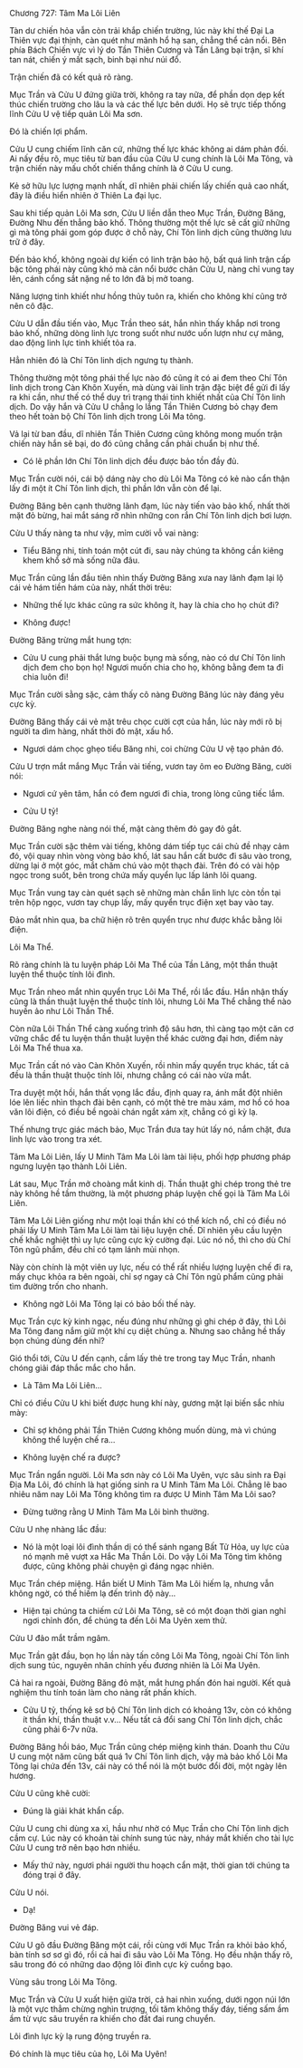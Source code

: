 




Chương 727: Tâm Ma Lôi Liên


Tàn dư chiến hỏa vẫn còn trải khắp chiến trường, lúc này khí thế Đại La Thiên vực đại thịnh, càn quét như mãnh hổ hạ san, chẳng thể cản nổi. Bên phía Bách Chiến vực vì lý do Tần Thiên Cương và Tần Lăng bại trận, sĩ khí tan nát, chiến ý mất sạch, binh bại như núi đổ.

Trận chiến đã có kết quả rõ ràng.

Mục Trần và Cửu U đứng giữa trời, không ra tay nữa, để phần dọn dẹp kết thúc chiến trường cho lâu la và các thế lực bên dưới. Họ sẽ trực tiếp thống lĩnh Cửu U vệ tiếp quản Lôi Ma sơn.

Đó là chiến lợi phẩm.

Cửu U cung chiếm lĩnh căn cứ, những thế lực khác không ai dám phản đối. Ai nấy đều rõ, mục tiêu từ ban đầu của Cửu U cung chính là Lôi Ma Tông, và trận chiến này mấu chốt chiến thắng chính là ở Cửu U cung.

Kẻ sở hữu lực lượng mạnh nhất, dĩ nhiên phải chiến lấy chiến quả cao nhất, đây là điều hiển nhiên ở Thiên La đại lục.

Sau khi tiếp quản Lôi Ma sơn, Cửu U liền dẫn theo Mục Trần, Đường Băng, Đường Nhu đến thẳng bảo khố. Thông thường một thế lực sẽ cất giữ những gì mà tông phái gom góp được ở chỗ này, Chí Tôn linh dịch cũng thường lưu trữ ở đây.

Đến bảo khố, không ngoài dự kiến có linh trận bảo hộ, bất quá linh trận cấp bậc tông phái này cũng khó mà cản nổi bước chân Cửu U, nàng chỉ vung tay lên, cánh cổng sắt nặng nề to lớn đã bị mở toang.

Năng lượng tinh khiết như hồng thủy tuôn ra, khiến cho không khí cũng trở nên cô đặc.

Cửu U dẫn đầu tiến vào, Mục Trần theo sát, hắn nhìn thấy khắp nơi trong bảo khố, những dòng linh lực trong suốt như nước uốn lượn như cự mãng, dao động linh lực tinh khiết tỏa ra.

Hẳn nhiên đó là Chí Tôn linh dịch ngưng tụ thành.

Thông thường một tông phái thế lực nào đó cũng ít có ai đem theo Chí Tôn linh dịch trong Càn Khôn Xuyến, mà dùng vài linh trận đặc biệt để gửi đi lấy ra khi cần, như thế có thể duy trì trạng thái tinh khiết nhất của Chí Tôn linh dịch. Do vậy hắn và Cửu U chẳng lo lắng Tần Thiên Cương bỏ chạy đem theo hết toàn bộ Chí Tôn linh dịch trong Lôi Ma tông.

Vả lại từ ban đầu, dĩ nhiên Tần Thiên Cương cũng không mong muốn trận chiến này hắn sẽ bại, do đó cũng chẳng cần phải chuẩn bị như thế.

- Có lẽ phần lớn Chí Tôn linh dịch đều được bảo tồn đầy đủ.

Mục Trần cười nói, cái bộ dáng này cho dù Lôi Ma Tông có kẻ nào cẩn thận lấy đi một ít Chí Tôn linh dịch, thì phần lớn vẫn còn để lại.

Đường Băng bên cạnh thường lãnh đạm, lúc này tiến vào bảo khố, nhất thời mặt đỏ bừng, hai mắt sáng rỡ nhìn những con rắn Chí Tôn linh dịch bơi lượn.

Cửu U thấy nàng ta như vậy, mỉm cười vỗ vai nàng:

- Tiểu Băng nhi, tính toán một cút đi, sau này chúng ta không cần kiêng khem khổ sở mà sống nữa đâu.

Mục Trần cũng lần đầu tiên nhìn thấy Đường Băng xưa nay lãnh đạm lại lộ cái vẻ hám tiền hám của này, nhất thời trêu:

- Những thế lực khác cũng ra sức không ít, hay là chia cho họ chút đi?

- Không được!

Đường Băng trừng mắt hung tợn:

- Cửu U cung phải thắt lưng buộc bụng mà sống, nào có dư Chí Tôn linh dịch đem cho bọn họ! Ngươi muốn chia cho họ, không bằng đem ta đi chia luôn đi!

Mục Trần cười sằng sặc, cảm thấy cô nàng Đường Băng lúc này đáng yêu cực kỳ.

Đường Băng thấy cái vẻ mặt trêu chọc cười cợt của hắn, lúc này mới rõ bị người ta dìm hàng, nhất thời đỏ mặt, xấu hổ.

- Ngươi dám chọc ghẹo tiểu Băng nhi, coi chừng Cửu U vệ tạo phản đó.

Cửu U trợn mắt mắng Mục Trần vài tiếng, vươn tay ôm eo Đường Băng, cười nói:

- Ngươi cứ yên tâm, hắn có đem ngươi đi chia, trong lòng cũng tiếc lắm.

- Cửu U tỷ!

Đường Băng nghe nàng nói thế, mặt càng thêm đỏ gay đỏ gắt.

Mục Trần cười sặc thêm vài tiếng, không dám tiếp tục cái chủ đề nhạy cảm đó, vội quay nhìn vòng vòng bảo khố, lát sau hắn cất bước đi sâu vào trong, dừng lại ở một góc, mắt chăm chú vào một thạch đài. Trên đó có vài hộp ngọc trong suốt, bên trong chứa mấy quyển lục lấp lánh lôi quang.

Mục Trần vung tay càn quét sạch sẽ những màn chắn linh lực còn tồn tại trên hộp ngọc, vươn tay chụp lấy, mấy quyển trục điện xẹt bay vào tay.

Đảo mắt nhìn qua, ba chữ hiện rõ trên quyển trục như được khắc bằng lôi điện.

Lôi Ma Thể.

Rõ ràng chính là tu luyện pháp Lôi Ma Thể của Tần Lăng, một thần thuật luyện thể thuộc tính lôi đình.

Mục Trần nheo mắt nhìn quyển trục Lôi Ma Thể, rồi lắc đầu. Hắn nhận thấy cũng là thần thuật luyện thể thuộc tính lôi, nhưng Lôi Ma Thể chẳng thể nào huyền ảo như Lôi Thần Thể.

Còn nữa Lôi Thần Thể càng xuống trình độ sâu hơn, thì càng tạo một căn cơ vững chắc để tu luyện thần thuật luyện thể khác cường đại hơn, điểm này Lôi Ma Thể thua xa.

Mục Trần cất nó vào Càn Khôn Xuyến, rồi nhìn mấy quyển trục khác, tất cả đều là thần thuật thuộc tính lôi, nhưng chẳng có cái nào vừa mắt.

Tra duyệt một hồi, hắn thất vọng lắc đầu, định quay ra, ánh mắt đột nhiên lóe lên liếc nhìn thạch đài bên cạnh, có một thẻ tre màu xám, mơ hồ có hoa văn lôi điện, có điều bề ngoài chán ngắt xám xịt, chẳng có gì kỳ lạ.

Thế nhưng trực giác mách bảo, Mục Trần đưa tay hút lấy nó, nắm chặt, đưa linh lực vào trong tra xét.

Tâm Ma Lôi Liên, lấy U Minh Tâm Ma Lôi làm tài liệu, phối hợp phương pháp ngưng luyện tạo thành Lôi Liên.

Lát sau, Mục Trần mở choàng mắt kinh dị. Thần thuật ghi chép trong thẻ tre này không hề tầm thường, là một phương pháp luyện chế gọi là Tâm Ma Lôi Liên.

Tâm Ma Lôi Liên giống như một loại thần khí có thể kích nổ, chỉ có điều nó phải lấy U Minh Tâm Ma Lôi làm tài liệu luyện chế. Dĩ nhiên yêu cầu luyện chế khắc nghiệt thì uy lực cũng cực kỳ cường đại. Lúc nó nổ, thì cho dù Chí Tôn ngũ phẩm, đều chỉ có tạm lánh mủi nhọn.

Này còn chính là một viên uy lực, nếu có thể rất nhiều lượng luyện chế đi ra, mấy chục khỏa ra bên ngoài, chỉ sợ ngay cả Chí Tôn ngũ phẩm cũng phải tìm đường trốn cho nhanh.

- Không ngờ Lôi Ma Tông lại có bảo bối thế này.

Mục Trần cực kỳ kinh ngạc, nếu đúng như những gì ghi chép ở đây, thì Lôi Ma Tông đang nắm giữ một khí cụ diệt chủng a. Nhưng sao chẳng hề thấy bọn chúng dùng đến nhỉ?

Gió thổi tới, Cửu U đến cạnh, cầm lấy thẻ tre trong tay Mục Trần, nhanh chóng giải đáp thắc mắc cho hắn.

- Là Tâm Ma Lôi Liên...

Chỉ có điều Cửu U khi biết được hung khí này, gương mặt lại biến sắc nhíu mày:

- Chỉ sợ không phải Tần Thiên Cương không muốn dùng, mà vì chúng không thể luyện chế ra...

- Không luyện chế ra được?

Mục Trần ngẩn người. Lôi Ma sơn này có Lôi Ma Uyên, vực sâu sinh ra Đại Địa Ma Lôi, đó chính là hạt giống sinh ra U Minh Tâm Ma Lôi. Chẳng lẽ bao nhiêu năm nay Lôi Ma Tông không tìm ra được U Minh Tâm Ma Lôi sao?

- Đừng tưởng rằng U Minh Tâm Ma Lôi bình thường.

Cửu U nhẹ nhàng lắc đầu:

- Nó là một loại lôi đình thần dị có thể sánh ngang Bất Tử Hỏa, uy lực của nó mạnh mẽ vượt xa Hắc Ma Thần Lôi. Do vậy Lôi Ma Tông tìm không được, cũng không phải chuyện gì đáng ngạc nhiên.

Mục Trần chép miệng. Hắn biết U Minh Tâm Ma Lôi hiếm lạ, nhưng vẫn không ngờ, có thể hiếm lạ đến trình độ này...

- Hiện tại chúng ta chiếm cứ Lôi Ma Tông, sẽ có một đoạn thời gian nghỉ ngơi chỉnh đốn, để chúng ta đến Lôi Ma Uyên xem thử.

Cửu U đảo mắt trầm ngâm.

Mục Trần gật đầu, bọn họ lần này tấn công Lôi Ma Tông, ngoài Chí Tôn linh dịch sung túc, nguyên nhân chính yếu đương nhiên là Lôi Ma Uyên.

Cả hai ra ngoài, Đường Băng đỏ mặt, mắt hưng phấn đón hai người. Kết quả nghiệm thu tính toán làm cho nàng rất phấn khích.

- Cửu U tỷ, thống kê sơ bộ Chí Tôn linh dịch có khoảng 13v, còn có không ít thần khí, thần thuật v.v... Nếu tất cả đổi sang Chí Tôn linh dịch, chắc cũng phải 6-7v nữa.

Đường Băng hồi báo, Mục Trần cũng chép miệng kinh thán. Doanh thu Cửu U cung một năm cũng bất quá 1v Chí Tôn linh dịch, vậy mà bảo khố Lôi Ma Tông lại chứa đến 13v, cái này có thể nói là một bước đổi đời, một ngày lên hương.

Cửu U cũng khẽ cười:

- Đúng là giải khát khẩn cấp.

Cửu U cung chi dùng xa xỉ, hầu như nhờ có Mục Trần cho Chí Tôn linh dịch cầm cự. Lúc này có khoản tài chính sung túc này, nháy mắt khiến cho tài lực Cửu U cung trở nên bạo hơn nhiều.

- Mấy thứ này, ngươi phái người thu hoạch cẩn mật, thời gian tới chúng ta đóng trại ở đây.

Cửu U nói.

- Dạ!

Đường Băng vui vẻ đáp.

Cửu U gõ đầu Đường Băng một cái, rồi cùng với Mục Trần ra khỏi bảo khố, bàn tính sơ sơ gì đó, rồi cả hai đi sâu vào Lôi Ma Tông. Họ đều nhận thấy rõ, sâu trong đó có những dao động lôi đình cực kỳ cuồng bạo.

Vùng sâu trong Lôi Ma Tông.

Mục Trần và Cửu U xuất hiện giữa trời, cả hai nhìn xuống, dưới ngọn núi lớn là một vực thẳm chừng nghìn trượng, tối tăm không thấy đáy, tiếng sấm ầm ầm từ vực sâu truyền ra khiến cho đất đai rung chuyển.

Lôi đình lực kỳ lạ rung động truyền ra.

Đó chính là mục tiêu của họ, Lôi Ma Uyên!




